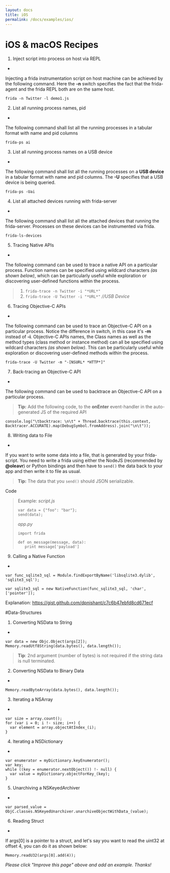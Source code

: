 ```yaml
---
layout: docs
title: iOS
permalink: /docs/examples/ios/
---
```


iOS & macOS Recipes
===========


1. Inject script into process on host via REPL
-
Injecting a frida instrumentation script on host machine can be achieved by the following  command. Here the **-n** switch specifies the fact that the frida-agent and the frida REPL both are on the same host.
```
frida -n Twitter -l demo1.js
```

2. List all running process names, pid
-
The following command shall list all the running processes in a tabular format with name and pid columns
```
frida-ps ai 
```

3. List all running process names on a USB device
-
The following command shall list all the running processes on a **USB device** in a tabular format with name and pid columns. The **-U** specifies that a USB device is being queried.
```
frida-ps -Uai
```

4. List all attached devices running with frida-server
-
The following command shall list all the attached devices that running the frida-server. Processes on these devices can be instrumented via frida.
```
frida-ls-devices
```

5. Tracing Native APIs
-
The following command can be used to trace a native API on a particular process. Function names can be specified using wildcard characters *(as shown below)*, which can be particularly useful while exploration or discovering user-defined functions within the process.
>1. ```frida-trace -n Twitter -i "*URL*"``` 
>2. ```frida-trace -U Twitter -i "*URL*"``` *//USB Device*

6. Tracing Objective-C APIs
-
The following command can be used to trace an Objective-C API on a particular process. Notice the difference in switch, in this case it's **-m** instead of **-i**. Objective-C APIs names, the Class names as well as the method types (class method or instance method) can all be specified using wildcard characters *(as shown below)*. This can be particularly useful while exploration or discovering user-defined methods within the process.

```
frida-trace -U Twitter -m "-[NSURL* *HTTP*]"
``` 

7. Back-tracing an Objective-C API
-
The following command can be used to backtrace an Objective-C API on a particular process.

>**Tip:** Add the following code, to the **onEnter** event-handler in the auto-generated JS of the required API
```
console.log("\tbacktrace: \n\t" + Thread.backtrace(this.context, Backtracer.ACCURATE).map(DebugSymbol.fromAddress).join("\n\t"));
``` 

8. Writing data to File
-
If you want to write some data into a file, that is generated by your frida-script. You need to write a frida using either the NodeJS (recommended by **@oleavr**) or Python bindings and then have to ```send()``` the data back to your app and then write it to file as usual.

> **Tip:** The data that you ```send()``` should JSON serializable.

Code
>Example:
>*script.js*
>```
>var data = {"foo": "bar"};
>send(data);
>```
>*app.py*
>```
>import frida
>
>def on_message(message, data):
>    print message['payload']
>```

9. Calling a Native Function
-
```
var func_sqlite3_sql = Module.findExportByName('libsqlite3.dylib', 'sqlite3_sql');

var sqlite3_sql = new NativeFunction(func_sqlite3_sql, 'char', ['pointer']);
```

Explanation: https://gist.github.com/dpnishant/c7c6b47ebfd8cd671ecf

#Data-Structures

1. Converting NSData to String
-
```
var data = new Objc.Object(args[2]);
Memory.readUtf8String(data.bytes(), data.length());
```
>**Tip**:  2nd argument (number of bytes) is not required if the string data is null terminated. 

2. Converting NSData to Binary Data
-
```
Memory.readByteArray(data.bytes(), data.length());
```

3. Iterating a NSArray
-
```
var size = array.count();
for (var i = 0; i !- size; i++) {
  var element = array.objectAtIndex_(i);
}
```
4. Iterating a NSDictionary
-
```
var enumerator = myDictionary.keyEnumerator();
var key;
while ((key = enumerator.nextObject()) !- null) {
  var value = myDictionary.objectForKey_(key);
}
```
5. Unarchiving a NSKeyedArchiver
-
```
var parsed_value = ObjC.classes.NSKeyedUnarchiver.unarchiveObjectWithData_(value);
```


6. Reading Struct
-
If args[0] is a pointer to a struct, and let's say you want to read the uint32 at offset 4, you can do it as shown below: 
```
Memory.readU32(args[0].add(4));
```

_Please click "Improve this page" above and add an example. Thanks!_
